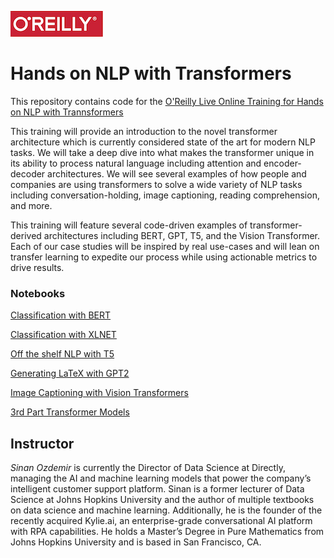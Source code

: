 ![oreilly-logo](images/oreilly.png)

# Hands on NLP with Transformers

This repository contains code for the [O'Reilly Live Online Training for Hands on NLP with Trannsformers](https://learning.oreilly.com/live-events/hands-on-nlp-with-transformers/0636920063159/0636920063158/)

This training will provide an introduction to the novel transformer architecture which is currently considered state of the art for modern NLP tasks. We will take a deep dive into what makes the transformer unique in its ability to process natural language including attention and encoder-decoder architectures. We will see several examples of how people and companies are using transformers to solve a wide variety of NLP tasks including conversation-holding, image captioning, reading comprehension, and more.

This training will feature several code-driven examples of transformer-derived architectures including BERT, GPT, T5, and the Vision Transformer. Each of our case studies will be inspired by real use-cases and will lean on transfer learning to expedite our process while using actionable metrics to drive results.
### Notebooks

[Classification with BERT](notebooks/bert_clf.ipynb)

[Classification with XLNET](notebooks/xlnet_clf.ipynb)

[Off the shelf NLP with T5](notebooks/t5.ipynb)

[Generating LaTeX with GPT2](notebooks/latex_gpt2.ipynb)

[Image Captioning with Vision Transformers](notebooks/image_captioning_vision_transformer.ipynb)

[3rd Part Transformer Models](notebooks/other_transformers.ipynb)

## Instructor

*Sinan Ozdemir* is currently the Director of Data Science at Directly, managing the AI and machine learning models that power the company’s intelligent customer support platform. Sinan is a former lecturer of Data Science at Johns Hopkins University and the author of multiple textbooks on data science and machine learning. Additionally, he is the founder of the recently acquired Kylie.ai, an enterprise-grade conversational AI platform with RPA capabilities. He holds a Master’s Degree in Pure Mathematics from Johns Hopkins University and is based in San Francisco, CA.